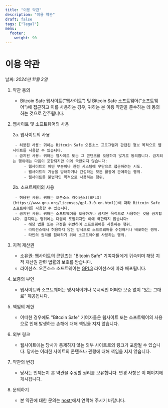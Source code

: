 ```yaml
---
title: "이용 약관"
description: "이용 약관"
draft: false
tags: ["legal"]
menu:
  footer:
    weight: 90
---
```


# 이용 약관

날짜: *2024년 11월 3일*

1. 약관 동의

    - Bitcoin Safe 웹사이트("웹사이트") 및 Bitcoin Safe 소프트웨어("소프트웨어")에 접근하고 이를 사용하는 경우, 귀하는 본 이용 약관을 준수하는 데 동의하는 것으로 간주됩니다.

2. 웹사이트 및 소프트웨어의 사용

    2a. 웹사이트의 사용

        - 허용된 사용: 귀하는 Bitcoin Safe 오픈소스 프로그램과 관련된 정보 목적으로 웹사이트를 사용할 수 있습니다.
        - 금지된 사용: 귀하는 웹사이트 또는 그 콘텐츠를 오용하지 않기로 동의합니다. 금지되는 행위에는 다음이 포함되지만 이에 국한되지 않습니다:
            - 웹사이트의 어떤 부분이나 관련 시스템에 무단으로 접근하려는 시도.
            - 웹사이트의 기능을 방해하거나 간섭하는 모든 활동에 관여하는 행위.
            - 웹사이트를 불법적인 목적으로 사용하는 행위.

    2b. 소프트웨어의 사용

        - 허용된 사용: 귀하는 오픈소스 라이선스([GPL3](https://www.gnu.org/licenses/gpl-3.0.en.html))에 따라 Bitcoin Safe 소프트웨어를 사용할 수 있습니다.
        - 금지된 사용: 귀하는 소프트웨어를 오용하거나 금지된 목적으로 사용하는 것을 금지합니다. 금지되는 행위에는 다음이 포함되지만 이에 국한되지 않습니다:
            - 해당 법률 또는 규정을 위반하여 소프트웨어를 사용하는 행위.
            - 라이선스에서 허용하지 않는 방식으로 소프트웨어를 수정하거나 배포하는 행위.
            - 타인의 권리를 침해하기 위해 소프트웨어를 사용하는 행위.

3. 지적 재산권

    - 소유권: 웹사이트의 콘텐츠는 "Bitcoin Safe" 기여자들에게 귀속되며 해당 지적 재산권 관련 법률의 보호를 받습니다.
    - 라이선스: 오픈소스 소프트웨어는 [GPL3](https://www.gnu.org/licenses/gpl-3.0.en.html) 라이선스에 따라 배포됩니다.

4. 보증의 부인

    - 웹사이트와 소프트웨어는 명시적이거나 묵시적인 어떠한 보증 없이 "있는 그대로" 제공됩니다.

5. 책임의 제한

    - 어떠한 경우에도 "Bitcoin Safe" 기여자들은 웹사이트 또는 소프트웨어의 사용으로 인해 발생하는 손해에 대해 책임을 지지 않습니다.

6. 외부 링크

    - 웹사이트에는 당사가 통제하지 않는 외부 사이트로의 링크가 포함될 수 있습니다. 당사는 이러한 사이트의 콘텐츠나 관행에 대해 책임을 지지 않습니다.

7. 약관의 변경

    - 당사는 언제든지 본 약관을 수정할 권리를 보유합니다. 변경 사항은 이 페이지에 게시됩니다.

8. 문의하기

    - 본 약관에 대한 문의는 [nostr](https://nostr.com/npub1g9uhysae68vhvwwqel8v9enr9mg43rn4tpurs6a9g4jsrw6nl7lsplhs9v)에서 연락해 주시기 바랍니다.